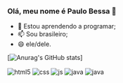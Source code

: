 ### Olá, meu nome é Paulo Bessa 👋

- 🌱 Estou aprendendo a programar;
- 📫 Sou brasileiro;
- 😄 ele/dele.


[![Anurag's GitHub stats](https://github-readme-stats.vercel.app/api?username=PauloBessa7)]

<div style="display: inline_block">
  <img align="center" alt="html5" src="https://img.shields.io/badge/HTML5-E34F26?style=for-the-badge&logo=html5&logoColor=white" />
  <img align="center" alt="css" src="https://img.shields.io/badge/CSS3-1572B6?style=for-the-badge&logo=css3&logoColor=white" />
  <img align="center" alt="js" src="https://img.shields.io/badge/JavaScript-F7DF1E?style=for-the-badge&logo=javascript&logoColor=black" />
  <img align="center" alt="java" src="https://img.shields.io/badge/Java-ED8B00?style=for-the-badge&logo=openjdk&logoColor=white" />
  <img align="center" alt="java" src="https://img.shields.io/badge/C-00599C?style=for-the-badge&logo=c&logoColor=white" />
</div><br/>
